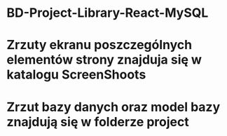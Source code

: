 # BD-Project-Library-React-MySQL
# Zrzuty ekranu poszczególnych elementów strony znajduja się w katalogu ScreenShoots
# Zrzut bazy danych oraz model bazy znajdują się w folderze project
